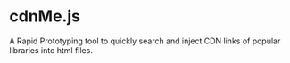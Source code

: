 # cdnMe.js
A Rapid Prototyping tool to quickly search and inject CDN links of popular libraries into html files.
